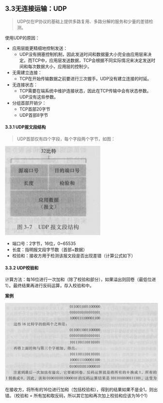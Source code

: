 ## 3.3无连接运输：UDP

> UDP仅在IP协议的基础上提供多路复用、多路分解的服务和少量的差错检测。

使用UDP的原因：

* 应用层能更精细地控制发送：
	* UDP没有拥塞控制机制，因此发送时间和数据量大小完全由应用层来决定。而TCP中，应用层发送数据，TCP会根据不同实际情况来决定发送时间和每次数据大小，应用层的控制少。
* 无需建立连接：
	* TCP在开始传输数据之前要进行三次握手。UDP没有建立连接的时延。
* 无连接状态：
	* TCP需要在端系统中维护连接状态，因此在TCP传输中会有状态参数。UDP没有这些参数。
* 分组首部开销少：
	* TCP首部20字节
	* UDP首部8字节

#### 3.3.1 UDP报文段结构

> UDP首部仅有四个字段，每个字段两个字节，如图：

![](picture/UDP报文段结构.png)

* 端口号：2字节，16位，0~65535
* 长度：指明报文段字节数（首部+数据）
* 校验和：接收方用于检测该报文段是否出现差错（计算公式如下）

#### 3.3.2 UDP校验和

计算方法：每16位进行一次加和（除了校验和部分），如果溢出则回卷（最低位进1）。最终结果再进行反码运算，存入校验和中。

**案例**

![](picture/校验和案例.png)

在接收方，将所有的16位进行加和（包括校验和），得到的结果如果不是全1，则出错。（校验和 = 所有加和取反码，所以其它加和再次加上校验和应该为16个1）

